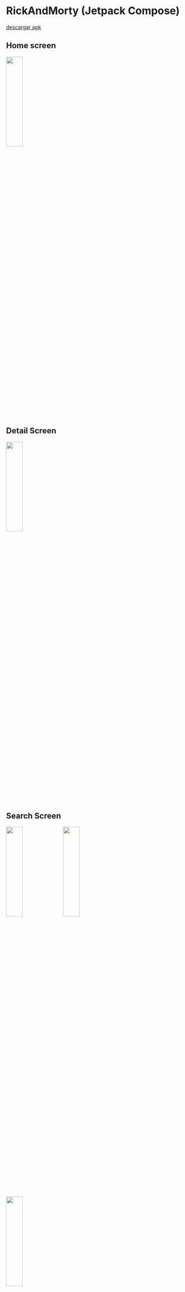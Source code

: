 # RickAndMorty (Jetpack Compose)

[descargar apk](https://github.com/mica-reyes/RickAndMorty/blob/master/app-debug.apk)
## Home screen
<img src=https://github.com/user-attachments/assets/1fc32e21-96ef-4232-ba42-d8e259598305 width=30% height=25%> 

## Detail Screen
<img src=https://github.com/user-attachments/assets/4a03bf18-c9af-45d2-874d-a3f9e802c5f8 width=30% height=25%> 

## Search Screen
<img src=https://github.com/user-attachments/assets/d1eb60be-2a68-44e3-9b47-f080503dbf11 width=30% height=25%> 
<img src=https://github.com/user-attachments/assets/4889927b-2253-4048-bae7-89302b8fe98b width=30% height=25%> 

##
<img src=https://github.com/user-attachments/assets/cd9b60f6-a1e0-45b7-9f63-a9311f86f58d width=30% height=25%> 

## Connection error
<img src=https://github.com/user-attachments/assets/0d44dc17-0296-434c-a8c3-7439a9be56a6 width=30% height=25%> 
<img src=https://github.com/user-attachments/assets/103b1e8a-4fc2-4f1f-acdf-32326fbf4e79 width=30% height=25%> 

